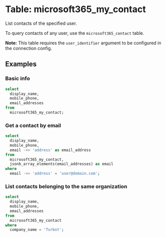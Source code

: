# Table: microsoft365_my_contact

List contacts of the specified user.

To query contacts of any user, use the `microsoft365_contact` table.

**Note:** This table requires the `user_identifier` argument to be configured in the connection config.

## Examples

### Basic info

```sql
select
  display_name,
  mobile_phone,
  email_addresses
from
  microsoft365_my_contact;
```

### Get a contact by email

```sql
select
  display_name,
  mobile_phone,
  email ->> 'address' as email_address
from
  microsoft365_my_contact,
  jsonb_array_elements(email_addresses) as email
where
  email ->> 'address' = 'user@domain.com';
```

### List contacts belonging to the same organization

```sql
select
  display_name,
  mobile_phone,
  email_addresses
from
  microsoft365_my_contact
where
  company_name = 'Turbot';
```
